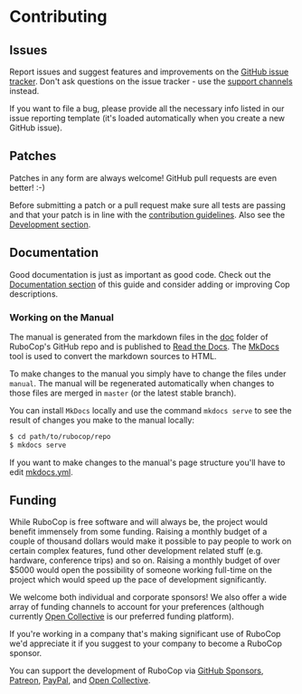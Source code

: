 # Contributing

## Issues

Report issues and suggest features and improvements on the
[GitHub issue tracker](https://github.com/rubocop-hq/rubocop/issues). Don't ask
questions on the issue tracker - use the [support channels](support.md) instead.

If you want to file a bug, please provide all the necessary info listed in
our issue reporting template (it's loaded automatically when you create a
new GitHub issue).

## Patches

Patches in any form are always welcome! GitHub pull requests are even better! :-)

Before submitting a patch or a pull request make sure all tests are
passing and that your patch is in line with the [contribution
guidelines](https://github.com/rubocop-hq/rubocop/blob/master/CONTRIBUTING.md).
Also see the [Development section](development.md).

## Documentation

Good documentation is just as important as good code. Check out the
[Documentation section](development.md#documentation) of this guide and consider
adding or improving Cop descriptions.

### Working on the Manual

The manual is generated from the markdown files in the
[doc](https://github.com/rubocop-hq/rubocop/tree/master/manual) folder of RuboCop's
GitHub repo and is published to [Read the Docs](readthedocs.org). The
[MkDocs](https://www.mkdocs.org/) tool is used to convert the markdown sources to
HTML.

To make changes to the manual you simply have to change the files under
`manual`. The manual will be regenerated automatically when changes to those files
are merged in `master` (or the latest stable branch).

You can install `MkDocs` locally and use the command `mkdocs serve` to see the
result of changes you make to the manual locally:

```sh
$ cd path/to/rubocop/repo
$ mkdocs serve
```

If you want to make changes to the manual's page structure you'll have to edit
[mkdocs.yml](https://github.com/rubocop-hq/rubocop/blob/master/mkdocs.yml).

## Funding

While RuboCop is free software and will always be, the project would benefit immensely from some funding.
Raising a monthly budget of a couple of thousand dollars would make it possible to pay people to work on
certain complex features, fund other development related stuff (e.g. hardware, conference trips) and so on.
Raising a monthly budget of over $5000 would open the possibility of someone working full-time on the project
which would speed up the pace of development significantly.

We welcome both individual and corporate sponsors! We also offer a wide array of funding channels to account
for your preferences (although currently [Open Collective](https://opencollective.com/rubocop) is our preferred funding platform).

If you're working in a company that's making significant use of RuboCop we'd appreciate it if you suggest to your company
to become a RuboCop sponsor.

You can support the development of RuboCop via
[GitHub Sponsors](https://github.com/sponsors/bbatsov),
[Patreon](https://www.patreon.com/bbatsov),
[PayPal](https://paypal.me/bbatsov),
and [Open Collective](https://opencollective.com/rubocop).
